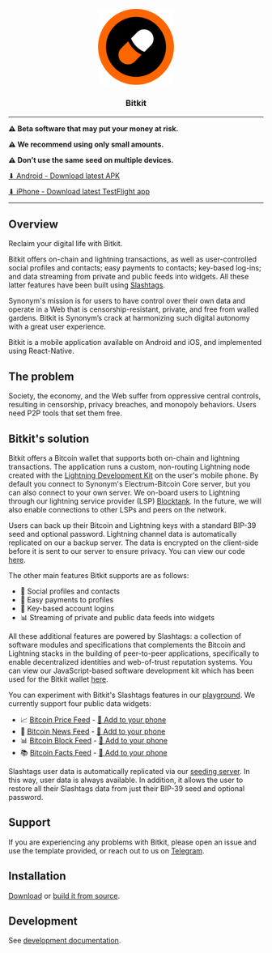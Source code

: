 <p align="center">
  <a href="https://github.com/synonymdev/bitkit" title="Bitkit">
    <img alt="bitkit" src="./src/assets/bitkit_logo_readme.png" width="150"></img>
  </a>
</p>

<h3 align="center">Bitkit</h3>

---

**⚠️ Beta software that may put your money at risk.**

**⚠️ We recommend using only small amounts.**

**⚠️ Don’t use the same seed on multiple devices.**

[⬇ Android - Download latest APK](https://github.com/synonymdev/bitkit/releases)

[⬇ iPhone - Download latest TestFlight app](https://testflight.apple.com/join/lGXhnwcC)

---

## Overview

Reclaim your digital life with Bitkit. 

Bitkit offers on-chain and lightning transactions, as well as user-controlled social profiles and contacts; easy payments to contacts; key-based log-ins; and data streaming from private and public feeds into widgets. All these latter features have been built using [Slashtags](https://slashtags.to/).  

Synonym's mission is for users to have control over their own data and operate in a Web that is censorship-resistant, private, and free from walled gardens. Bitkit is Synonym’s crack at harmonizing such digital autonomy with a great user experience.

Bitkit is a mobile application available on Android and iOS, and implemented using React-Native.

## The problem

Society, the economy, and the Web suffer from oppressive central controls, resulting in censorship, privacy breaches, and monopoly behaviors. Users need P2P tools that set them free.

## Bitkit's solution

Bitkit offers a Bitcoin wallet that supports both on-chain and lightning transactions. The application runs a custom, non-routing Lightning node created with the [Lightning Development Kit](https://github.com/lightningdevkit) on the user's mobile phone. By default you connect to Synonym's Electrum-Bitcoin Core server, but you can also connect to your own server. We on-board users to Lightning through our lightning service provider (LSP) [Blocktank](https://github.com/synonymdev/blocktank-client). In the future, we will also enable connections to other LSPs and peers on the network. 

Users can back up their Bitcoin and Lightning keys with a standard BIP-39 seed and optional password. Lightning channel data is automatically replicated on our a backup server. The data is encrypted on the client-side before it is sent to our server to ensure privacy. You can view our code [here](https://github.com/synonymdev/bitkit-backup-client).

The other main features Bitkit supports are as follows: 

* 📱 Social profiles and contacts
* 💸 Easy payments to profiles
* 🔑 Key-based account logins
* 📊 Streaming of private and public data feeds into widgets

All these additional features are powered by Slashtags: a collection of software modules and specifications that complements the Bitcoin and Lightning stacks in the building of peer-to-peer applications, specifically to enable decentralized identities and web-of-trust reputation systems. You can view our JavaScript-based software development kit which has been used for the Bitkit wallet [here](https://github.com/synonymdev/slashtags).

You can experiment with Bitkit's Slashtags features in our [playground](https://slashtags.to/#playground). We currently support four public data widgets: 

* 📈 [Bitcoin Price Feed](https://github.com/synonymdev/slashtags-widget-price-feed) - [📲 Add to your phone](https://slashtags.to/playground/price)
* 📰 [Bitcoin News Feed](https://github.com/synonymdev/slashtags-widget-news-feed) - [📲 Add to your phone](https://slashtags.to/playground/headlines)
* 📊 [Bitcoin Block Feed](https://github.com/synonymdev/slashtags-widget-bitcoin-feed) - [📲 Add to your phone](https://slashtags.to/playground/blocks)
* 📚 [Bitcoin Facts Feed](https://github.com/synonymdev/slashtags-widget-facts-feed) - [📲 Add to your phone](https://slashtags.to/playground/facts)

Slashtags user data is automatically replicated via our [seeding server](https://github.com/synonymdev/slashtag-seeding-server). In this way, user data is always available. In addition, it allows the user to restore all their Slashtags data from just their BIP-39 seed and optional password.

## Support

If you are experiencing any problems with Bitkit, please open an issue and use the template provided, or reach out to us on [Telegram](https://t.me/bitkitchat).

## Installation

[Download](https://github.com/synonymdev/bitkit/releases) or [build it from source](./BUILD.md).

## Development

See [development documentation](./DEVELOPMENT.md).
